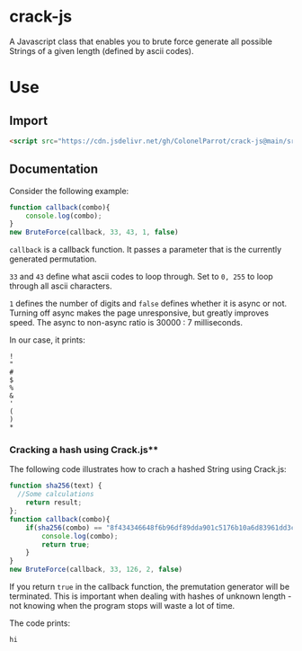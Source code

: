 # crack-js

A Javascript class that enables you to brute force generate all possible Strings of a given length (defined by ascii codes).

# Use

## Import

```html
<script src="https://cdn.jsdelivr.net/gh/ColonelParrot/crack-js@main/src/script.min.js"></script>
```

## Documentation

Consider the following example:

```javascript
function callback(combo){
	console.log(combo);
}
new BruteForce(callback, 33, 43, 1, false)
```
`callback` is a callback function. It passes a parameter that is the currently generated permutation.

`33` and `43` define what ascii codes to loop through. Set to `0, 255` to loop through all ascii characters.

`1` defines the number of digits and `false` defines whether it is async or not. Turning off async makes the page unresponsive, but greatly improves speed. The async to non-async ratio is 30000 : 7 milliseconds.

In our case, it prints:
```
!
"
#
$
%
&
'
(
)
*
```
### Cracking a hash using Crack.js**

The following code illustrates how to crach a hashed String using Crack.js:

```javascript
function sha256(text) {
  //Some calculations
	return result;
};
function callback(combo){
	if(sha256(combo) == "8f434346648f6b96df89dda901c5176b10a6d83961dd3c1ac88b59b2dc327aa4"){//"hi" hashed
		console.log(combo);
		return true;
	}
}
new BruteForce(callback, 33, 126, 2, false)
```

If you return `true` in the callback function, the premutation generator will be terminated. This is important when dealing with hashes of unknown length - not knowing when the program stops will waste a lot of time.

The code prints:

```
hi
```

